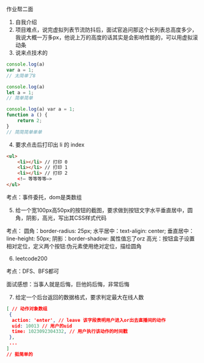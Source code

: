 作业帮二面

1. 自我介绍
2. 项目难点，说完虚拟列表节流防抖后，面试官追问那这个长列表总高度多少，我说大概一万多px，他说上万的高度的话其实是会影响性能的，可以用虚拟滚动条
3. 说来点技术的 

```javascript
console.log(a)
var a = 1;
// 太简单了8

console.log(a)
let a = 1;
// 简单简单

console.log(a) var a = 1;
function a () {
    return 2;
}
// 简简简单单单
```


4. 要求点击后打印出 li 的 index

```html
<ul>
	<li></li> // 打印 0
	<li></li> // 打印 1
	<li></li> // 打印 2
	<!— 等等等等—>
</ul>
```


考点：事件委托，dom是类数组

5. 给一个宽100px高50px的按钮的截图，要求做到按钮文字水平垂直居中，圆角，阴影，高光，写出其CSS样式代码

考点： 
圆角：border-radius: 25px;
水平居中：text-aligin: center;
垂直居中：line-height: 50px;
阴影：border-shadow: 属性值忘了orz
高光：按钮盒子设置相对定位，定义两个按钮:伪元素使用绝对定位，描绘圆角

6. leetcode200

考点：DFS、BFS都可

面试感想：当事人就是后悔，巨他妈后悔，非常后悔

7. 给定一个后台返回的数据格式，要求判定最大在线人数

```json
[ // 动作对象数组
 {
  action: 'enter', // leave 该字段表明用户进入or出去直播间的动作
  uid: 10013 // 用户的uid
  time: 1023092304332, // 用户执行该动作的时间戳
 },
 ...
]
// 挺简单的
```
